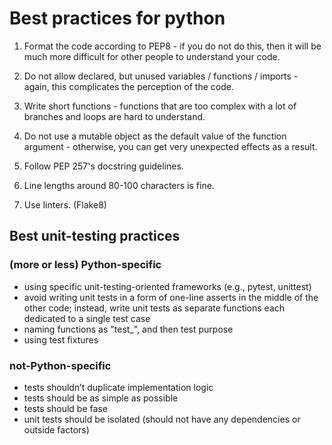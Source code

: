 # Best practices for python

1. Format the code according to PEP8 - if you do not do this, then it will be much more difficult for other people to understand your code.

2. Do not allow declared, but unused variables / functions / imports - again, this complicates the perception of the code.

3. Write short functions - functions that are too complex with a lot of branches and loops are hard to understand.

4. Do not use a mutable object as the default value of the function argument - otherwise, you can get very unexpected effects as a result.

5. Follow PEP 257's docstring guidelines.

6. Line lengths around 80-100 characters is fine.

7. Use linters. (Flake8)

## Best unit-testing practices

### (more or less) Python-specific

- using specific unit-testing-oriented frameworks (e.g., pytest, unittest)
- avoid writing unit tests in a form of one-line asserts in the middle of the other code; instead, write unit tests as separate functions each dedicated to a single test case
- naming functions as "test_", and then test purpose
- using test fixtures

### not-Python-specific

- tests shouldn’t duplicate implementation logic
- tests should be as simple as possible
- tests should be fase
- unit tests should be isolated (should not have any dependencies or outside factors)
